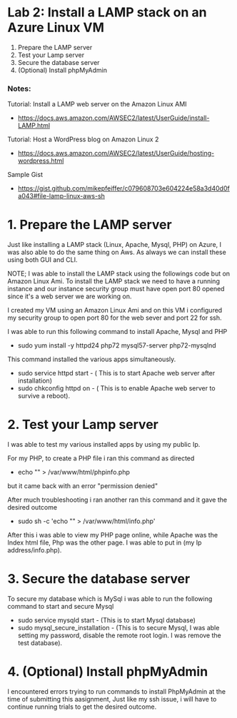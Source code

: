 # Lab 2: Install a LAMP stack on an Azure Linux VM

1. Prepare the LAMP server
2. Test your Lamp server
3. Secure the database server
4. (Optional) Install phpMyAdmin

### Notes:

Tutorial: Install a LAMP web server on the Amazon Linux AMI
* https://docs.aws.amazon.com/AWSEC2/latest/UserGuide/install-LAMP.html

Tutorial: Host a WordPress blog on Amazon Linux 2
* https://docs.aws.amazon.com/AWSEC2/latest/UserGuide/hosting-wordpress.html

Sample Gist
* https://gist.github.com/mikepfeiffer/c079608703e604224e58a3d40d0fa043#file-lamp-linux-aws-sh



# 1. Prepare the LAMP server

Just like installing a LAMP stack (Linux, Apache, Mysql, PHP) on Azure, I was also able to do the same thing on
Aws. As always we can install these using both GUI and CLI. 

NOTE; I was able to install the LAMP stack using the followings code but on Amazon Linux Ami.
To install the LAMP stack we need to have a running instance and our instance security group must have open port 
80 opened since it's a web server we are working on.

I created my VM using an Amazon Linux Ami and on this VM i configured my security group to open port 80 for 
the web sever and port 22 for ssh.

I was able to run this following command to install Apache, Mysql and PHP
 * sudo yum install -y httpd24 php72 mysql57-server php72-mysqlnd

This command installed the various apps simultaneously.

 * sudo service httpd start - ( This is to start Apache web server after installation)
 * sudo chkconfig httpd on  - ( This is to enable Apache web server to survive a reboot).

 
# 2. Test your Lamp server

I was able to test my various installed apps by using my public Ip. 

For my PHP, to create a PHP file i ran this command as directed 
 * echo "<?php phpinfo(); ?>" > /var/www/html/phpinfo.php

but it came back with an error "permission denied" 

After much troubleshooting i ran another ran this command and it gave the desired outcome 
 * sudo sh -c 'echo "<?php phpinfo(); ?>" > /var/www/html/info.php'

After this i was able to view my PHP page online, while Apache was the Index html file, Php was the other page.
I was able to put in (my Ip address/info.php).


# 3. Secure the database server

To secure my database which is MySql i was able to run the following command to start and secure Mysql 
 * sudo service mysqld start - (This is to start Mysql database)
 * sudo mysql_secure_installation - (This is to secure Mysql, I was able setting my password, disable the 
remote root login. I was remove the test database).


# 4. (Optional) Install phpMyAdmin

I encountered errors trying to run commands to install PhpMyAdmin at the time of submitting this aasignment, Just like
my ssh issue, i will have to continue running trials to get the desired outcome.
